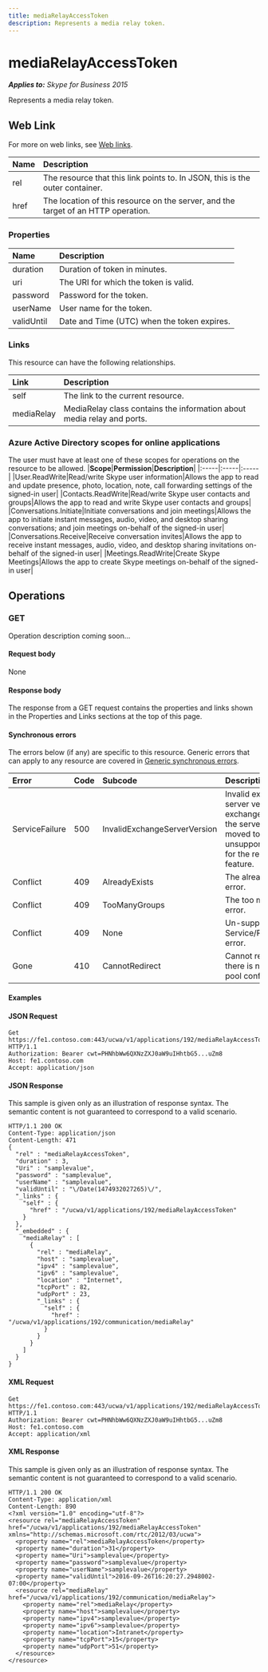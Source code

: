 ```yaml
---
title: mediaRelayAccessToken
description: Represents a media relay token.
---
```

# mediaRelayAccessToken

 _**Applies to:** Skype for Business 2015_


Represents a media relay token.
            

## Web Link
<a name = "sectionSection0"> </a>

For more on web links, see [Web links](WebLinks.md).


|**Name**|**Description**|
|:-----|:-----|
|rel|The resource that this link points to. In JSON, this is the outer container.|
|href|The location of this resource on the server, and the target of an HTTP operation.|

### Properties



|**Name**|**Description**|
|:-----|:-----|
|duration|Duration of token in minutes.|
|uri|The URI for which the token is valid.|
|password|Password for the token.|
|userName|User name for the token.|
|validUntil|Date and Time (UTC) when the token expires.|

### Links



This resource can have the following relationships.

|**Link**|**Description**|
|:-----|:-----|
|self|The link to the current resource.|
|mediaRelay|MediaRelay class contains the information about media relay and ports.|

### Azure Active Directory scopes for online applications



The user must have at least one of these scopes for operations on the resource to be allowed.
|**Scope**|**Permission**|**Description**|
|:-----|:-----|:-----|
|User.ReadWrite|Read/write Skype user information|Allows the app to read and update presence, photo, location, note, call forwarding settings of the signed-in user|
|Contacts.ReadWrite|Read/write Skype user contacts and groups|Allows the app to read and write Skype user contacts and groups|
|Conversations.Initiate|Initiate conversations and join meetings|Allows the app to initiate instant messages, audio, video, and desktop sharing conversations; and join meetings on-behalf of the signed-in user|
|Conversations.Receive|Receive conversation invites|Allows the app to receive instant messages, audio, video, and desktop sharing invitations on-behalf of the signed-in user|
|Meetings.ReadWrite|Create Skype Meetings|Allows the app to create Skype meetings on-behalf of the signed-in user|

## Operations



<a name="sectionSection2"></a>

### GET




Operation description coming soon...

#### Request body



None


#### Response body



The response from a GET request contains the properties and links shown in the Properties and Links sections at the top of this page.

#### Synchronous errors



The errors below (if any) are specific to this resource. Generic errors that can apply to any resource are covered in [Generic synchronous errors](GenericSynchronousErrors.md).

|**Error**|**Code**|**Subcode**|**Description**|
|:-----|:-----|:-----|:-----|
|ServiceFailure|500|InvalidExchangeServerVersion|Invalid exchange server version.The exchange mailbox of the server might have moved to an unsupported version for the required feature.|
|Conflict|409|AlreadyExists|The already exists error.|
|Conflict|409|TooManyGroups|The too many groups error.|
|Conflict|409|None|Un-supported Service/Resource/API error.|
|Gone|410|CannotRedirect|Cannot redirect since there is no back up pool configured.|

#### Examples




#### JSON Request




```
Get https://fe1.contoso.com:443/ucwa/v1/applications/192/mediaRelayAccessToken HTTP/1.1
Authorization: Bearer cwt=PHNhbWw6QXNzZXJ0aW9uIHhtbG5...uZm8
Host: fe1.contoso.com
Accept: application/json

```


#### JSON Response



This sample is given only as an illustration of response syntax. The semantic content is not guaranteed to correspond to a valid scenario.
```
HTTP/1.1 200 OK
Content-Type: application/json
Content-Length: 471
{
  "rel" : "mediaRelayAccessToken",
  "duration" : 3,
  "Uri" : "samplevalue",
  "password" : "samplevalue",
  "userName" : "samplevalue",
  "validUntil" : "\/Date(1474932027265)\/",
  "_links" : {
    "self" : {
      "href" : "/ucwa/v1/applications/192/mediaRelayAccessToken"
    }
  },
  "_embedded" : {
    "mediaRelay" : [
      {
        "rel" : "mediaRelay",
        "host" : "samplevalue",
        "ipv4" : "samplevalue",
        "ipv6" : "samplevalue",
        "location" : "Internet",
        "tcpPort" : 82,
        "udpPort" : 23,
        "_links" : {
          "self" : {
            "href" : "/ucwa/v1/applications/192/communication/mediaRelay"
          }
        }
      }
    ]
  }
}
```


#### XML Request




```
Get https://fe1.contoso.com:443/ucwa/v1/applications/192/mediaRelayAccessToken HTTP/1.1
Authorization: Bearer cwt=PHNhbWw6QXNzZXJ0aW9uIHhtbG5...uZm8
Host: fe1.contoso.com
Accept: application/xml

```


#### XML Response



This sample is given only as an illustration of response syntax. The semantic content is not guaranteed to correspond to a valid scenario.
```
HTTP/1.1 200 OK
Content-Type: application/xml
Content-Length: 890
<?xml version="1.0" encoding="utf-8"?>
<resource rel="mediaRelayAccessToken" href="/ucwa/v1/applications/192/mediaRelayAccessToken" xmlns="http://schemas.microsoft.com/rtc/2012/03/ucwa">
  <property name="rel">mediaRelayAccessToken</property>
  <property name="duration">31</property>
  <property name="Uri">samplevalue</property>
  <property name="password">samplevalue</property>
  <property name="userName">samplevalue</property>
  <property name="validUntil">2016-09-26T16:20:27.2948002-07:00</property>
  <resource rel="mediaRelay" href="/ucwa/v1/applications/192/communication/mediaRelay">
    <property name="rel">mediaRelay</property>
    <property name="host">samplevalue</property>
    <property name="ipv4">samplevalue</property>
    <property name="ipv6">samplevalue</property>
    <property name="location">Intranet</property>
    <property name="tcpPort">15</property>
    <property name="udpPort">51</property>
  </resource>
</resource>
```


